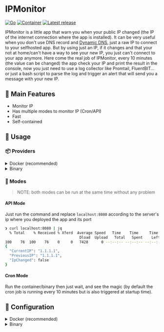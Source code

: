 # IPMonitor

[![Go](https://github.com/DarkOnion0/IPMonitor/actions/workflows/go.yml/badge.svg)](https://github.com/DarkOnion0/IPMonitor/actions/workflows/go.yml) [![Container](https://github.com/DarkOnion0/IPMonitor/actions/workflows/container.yml/badge.svg)](https://github.com/DarkOnion0/IPMonitor/actions/workflows/container.yml) [![Latest release](https://shields.io/github/v/release/DarkOnion0/IPMonitor?display_name=tag&include_prereleases&label=%F0%9F%93%A6%20Latest%20release)](https://shields.io/github/v/release/DarkOnion0/IPMonitor?display_name=tag&include_prereleases&label=%F0%9F%93%A6%20Latest%20release)

IPMonitor is a little app that warn you when your public IP changed (the IP of the internet connection where the app is installed). It can be very useful when you don't use DNS record and [Dynamic DNS](https://en.wikipedia.org/wiki/Dynamic_DNS), just a raw IP to connect to your selfhosted app. But by using just an IP, if it changes and that your not at home/can't have a way to see your new IP, you just can't connect to your app anymore. Here come the real job of IPMonitor, every 10 minutes (the value can be changed) the app check your IP and print the result in the console, now you just need to use a log collector like Promtail, FluentBIT... or just a bash script to parse the log and trigger an alert that will send you a message with your new IP.

## 🚀 Main Features

- Monitor IP
- Has multiple modes to monitor IP (Cron/API)
- Fast
- Self-contained

## 📖 Usage

### 📦️ Providers

<details>
  <summary>
    Docker (recommended)
  </summary>
  <p>
  
  > **⚠️ The `latest` tag follow the master branch so it may be unstable or just not-working, USE IT AT YOUR OWN RISKS ⚠️**
  
  1. Download the container from GitHub
  2. Run it, further configuration can be done, see the corresponding sections bellow.

    docker pull ghcr.io/darkonion0/ipmonitor:latest
    docker run ghcr.io/darkonion0/ipmonitor:latest

  </p>
</details>

<details>
  <summary>
    Binary
  </summary>
  <p>
  
  1. Download the binary from the release page
  2. Run it, further configuration can be done, see the corresponding sections below.  
     Also don't forget to change the binary name according to the plateforme where you're one and the selected version

```bash
 ❯ ./ipmonitor-linux-amd64-latest
```

  </p>
</details>

### 🔄 Modes

> NOTE: both modes can be run at the same time without any problem

#### API Mode

Just run the command and replace `localhost:8080` according to the server's ip where you deployed the app and its port

```bash
❯ curl localhost:8080 | jq
  % Total    % Received % Xferd  Average Speed   Time    Time     Time  Current
                                  Dload  Upload   Total   Spent    Left  Speed
100    76  100    76    0     0   7428      0 --:--:-- --:--:-- --:--:--  7600
{
  "CurrentIP": "1.1.1.1",
  "PreviousIP": "1.1.1.1",
  "IpChanged": false
}
```

#### Cron Mode

Run the container/binary then just wait, and see the magic (by default the cron job is running every 10 minutes but is also triggered at startup time).

## 🧰 Configuration

<details>
  <summary>
    Docker (recommended)
  </summary>
  <p>
  
  Since the app doesn't write log to a file, Docker will allow you to easily capture log with any log collector (FluentD, Logstach...)  
  All the config is done trough the following env var

```dockerfile
DEBUG "false" # Enable debug mode, make the log very verbose and pretty (but not fast 😉)
CRON_ENABLE true # Enable/Disable cron mode
API_ENABLE true # Enable/Disable API mode

# All the settings for the cron, they are split up since Docker messed them when it pass them to the binary inside the container
MINUTES "*/10"
HOURS "*"
MONTH_DAY "*"
MONTH "*"
WEEK_DAY "*"
```

  </p>
</details>

<details>
  <summary>
    Binary
  </summary>
  <p>
  
  All the configuration of the binary are done trough flags, here is the list:
  
  ```
  -api-enable string
      This flag enable the API mode, it can be disable to run it in cron mode only (default "true")
  -api-port string
      Set a custom api's listen port (default "8080")
  -cron string
      Set a custom cron scheduled to run the IP check, run every 15 minutes by default (default "*/15 * * * *")
  -cron-enable string
      This flag enable the cron mode, it can be disable to it in API mode only (default "true")
  -debug string
      Sets log level to debug (default "false")
  ```

  </p>
</details>
